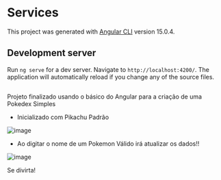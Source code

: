 # Services

This project was generated with [Angular CLI](https://github.com/angular/angular-cli) version 15.0.4.

## Development server

Run `ng serve` for a dev server. Navigate to `http://localhost:4200/`. The application will automatically reload if you change any of the source files.

## 

Projeto finalizado usando o básico do Angular para a criação de uma Pokedex Simples
- Inicializado com Pikachu Padrão

![image](https://user-images.githubusercontent.com/52607671/211076017-1058df6a-2779-4069-a60e-8e624e7d20e5.png)


- Ao digitar o nome de um Pokemon Válido irá atualizar os dados!!

![image](https://user-images.githubusercontent.com/52607671/211076114-8f616521-42d5-4198-bd6d-0d72764efd87.png)

Se divirta!
